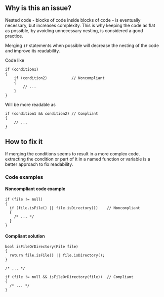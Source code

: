 ## Why is this an issue?
 
Nested code - blocks of code inside blocks of code - is eventually necessary, but increases complexity. This is why keeping the code as flat as possible, by avoiding unnecessary nesting, is considered a good practice.
 
Merging `if` statements when possible will decrease the nesting of the code and improve its readability.
 
Code like

    if (condition1)
    {
        if (condition2)           // Noncompliant
        {
            // ...
        }
    }

Will be more readable as

    if (condition1 && condition2) // Compliant
    {
        // ...
    }

## How to fix it
 
If merging the conditions seems to result in a more complex code, extracting the condition or part of it in a named function or variable is a better approach to fix readability.
 
### Code examples
 
#### Noncompliant code example

    if (file != null)
    {
      if (file.isFile() || file.isDirectory())    // Noncompliant
      {
        /* ... */
      }
    }

#### Compliant solution

    bool isFileOrDirectory(File file)
    {
      return file.isFile() || file.isDirectory();
    }
    
    /* ... */
    
    if (file != null && isFileOrDirectory(file))  // Compliant
    {
      /* ... */
    }